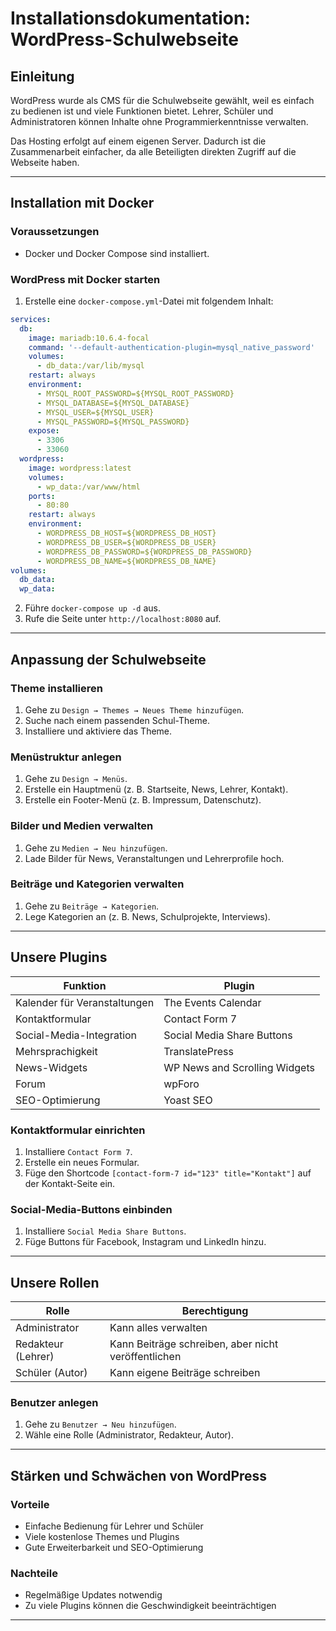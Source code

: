 # Installationsdokumentation: WordPress-Schulwebseite

## Einleitung
WordPress wurde als CMS für die Schulwebseite gewählt, weil es einfach zu bedienen ist und viele Funktionen bietet. Lehrer, Schüler und Administratoren können Inhalte ohne Programmierkenntnisse verwalten.

Das Hosting erfolgt auf einem eigenen Server. Dadurch ist die Zusammenarbeit einfacher, da alle Beteiligten direkten Zugriff auf die Webseite haben.

---

## Installation mit Docker

### Voraussetzungen
- Docker und Docker Compose sind installiert.

### WordPress mit Docker starten
1. Erstelle eine `docker-compose.yml`-Datei mit folgendem Inhalt:

```yaml
services:
  db:
    image: mariadb:10.6.4-focal
    command: '--default-authentication-plugin=mysql_native_password'
    volumes:
      - db_data:/var/lib/mysql
    restart: always
    environment:
      - MYSQL_ROOT_PASSWORD=${MYSQL_ROOT_PASSWORD}
      - MYSQL_DATABASE=${MYSQL_DATABASE}
      - MYSQL_USER=${MYSQL_USER}
      - MYSQL_PASSWORD=${MYSQL_PASSWORD}
    expose:
      - 3306
      - 33060
  wordpress:
    image: wordpress:latest
    volumes:
      - wp_data:/var/www/html
    ports:
      - 80:80
    restart: always
    environment:
      - WORDPRESS_DB_HOST=${WORDPRESS_DB_HOST}
      - WORDPRESS_DB_USER=${WORDPRESS_DB_USER}
      - WORDPRESS_DB_PASSWORD=${WORDPRESS_DB_PASSWORD}
      - WORDPRESS_DB_NAME=${WORDPRESS_DB_NAME}
volumes:
  db_data:
  wp_data:
```

2. Führe `docker-compose up -d` aus.
3. Rufe die Seite unter `http://localhost:8080` auf.

---

## Anpassung der Schulwebseite

### Theme installieren
1. Gehe zu `Design → Themes → Neues Theme hinzufügen`.
2. Suche nach einem passenden Schul-Theme.
3. Installiere und aktiviere das Theme.

### Menüstruktur anlegen
1. Gehe zu `Design → Menüs`.
2. Erstelle ein Hauptmenü (z. B. Startseite, News, Lehrer, Kontakt).
3. Erstelle ein Footer-Menü (z. B. Impressum, Datenschutz).

### Bilder und Medien verwalten
1. Gehe zu `Medien → Neu hinzufügen`.
2. Lade Bilder für News, Veranstaltungen und Lehrerprofile hoch.

### Beiträge und Kategorien verwalten
1. Gehe zu `Beiträge → Kategorien`.
2. Lege Kategorien an (z. B. News, Schulprojekte, Interviews).

---

## Unsere Plugins

| Funktion                         | Plugin                     |
|----------------------------------|----------------------------|
| Kalender für Veranstaltungen     | The Events Calendar        |
| Kontaktformular                  | Contact Form 7             |
| Social-Media-Integration         | Social Media Share Buttons |
| Mehrsprachigkeit                 | TranslatePress             |
| News-Widgets                     | WP News and Scrolling Widgets |
| Forum                             | wpForo                     |
| SEO-Optimierung                   | Yoast SEO                  |

### Kontaktformular einrichten
1. Installiere `Contact Form 7`.
2. Erstelle ein neues Formular.
3. Füge den Shortcode `[contact-form-7 id="123" title="Kontakt"]` auf der Kontakt-Seite ein.

### Social-Media-Buttons einbinden
1. Installiere `Social Media Share Buttons`.
2. Füge Buttons für Facebook, Instagram und LinkedIn hinzu.

---

## Unsere Rollen

| Rolle                  | Berechtigung                                       |
|------------------------|---------------------------------------------------|
| Administrator          | Kann alles verwalten                             |
| Redakteur (Lehrer)     | Kann Beiträge schreiben, aber nicht veröffentlichen |
| Schüler (Autor)       | Kann eigene Beiträge schreiben                   |

### Benutzer anlegen
1. Gehe zu `Benutzer → Neu hinzufügen`.
2. Wähle eine Rolle (Administrator, Redakteur, Autor).

---

## Stärken und Schwächen von WordPress

### Vorteile
- Einfache Bedienung für Lehrer und Schüler
- Viele kostenlose Themes und Plugins
- Gute Erweiterbarkeit und SEO-Optimierung

### Nachteile
- Regelmäßige Updates notwendig
- Zu viele Plugins können die Geschwindigkeit beeinträchtigen

---
